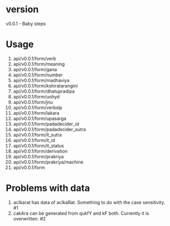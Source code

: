 # version

v0.0.1 - Baby steps

# Usage

1. api/v0.0.1/form/verb
2. api/v0.0.1/form/meaning
3. api/v0.0.1/form/gana
4. api/v0.0.1/form/number
5. api/v0.0.1/form/madhaviya
6. api/v0.0.1/form/kshiratarangini
7. api/v0.0.1/form/dhatupradipa
8. api/v0.0.1/form/uohyd
9. api/v0.0.1/form/jnu
10. api/v0.0.1/form/verbslp
11. api/v0.0.1/form/lakara
12. api/v0.0.1/form/upasarga
13. api/v0.0.1/form/padadecider_id
14. api/v0.0.1/form/padadecider_sutra
15. api/v0.0.1/form/it_sutra
16. api/v0.0.1/form/it_id
17. api/v0.0.1/form/it_status
18. api/v0.0.1/form/derivation
19. api/v0.0.1/form/prakriya
20. api/v0.0.1/form/prakriya/machine
21. api/v0.0.1/form

# Problems with data

1. acIkarat has data of acIkaRat. Something to do with the case sensitivity. #1
2. cakAra can be generated from qukfY and kF both. Currently it is overwritten. #2
